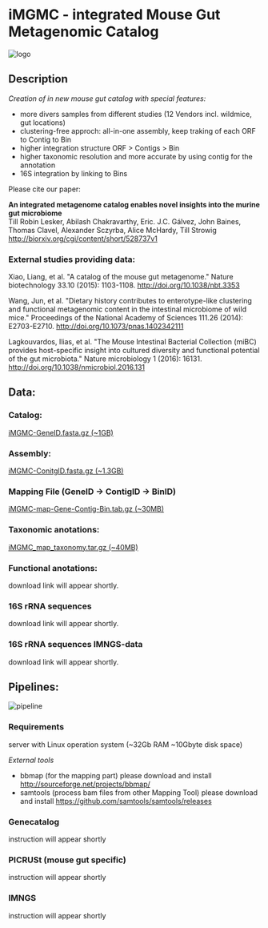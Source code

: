# iMGMC - integrated Mouse Gut Metagenomic Catalog

![logo](https://github.com/tillrobin/iMGMC/blob/master/logo.png)

## Description

*Creation of in new mouse gut catalog with special features:*
  - more divers samples from different studies (12 Vendors incl. wildmice, gut locations)
  - clustering-free approch: all-in-one assembly, keep traking of each ORF to Contig to Bin
  - higher integration structure ORF > Contigs > Bin
  - higher taxonomic resolution and more accurate by using contig for the annotation
  - 16S integration by linking to Bins

Please cite our paper:

**An integrated metagenome catalog enables novel insights into the murine gut microbiome**  
Till Robin Lesker, Abilash Chakravarthy, Eric. J.C. Gálvez,  John Baines, Thomas Clavel, Alexander Sczyrba, Alice McHardy, Till Strowig http://biorxiv.org/cgi/content/short/528737v1

### External studies providing data:
Xiao, Liang, et al. "A catalog of the mouse gut metagenome." Nature biotechnology 33.10 (2015): 1103-1108. http://doi.org/10.1038/nbt.3353

Wang, Jun, et al. "Dietary history contributes to enterotype-like clustering and functional metagenomic content in the intestinal microbiome of wild mice." Proceedings of the National Academy of Sciences 111.26 (2014): E2703-E2710. http://doi.org/10.1073/pnas.1402342111

Lagkouvardos, Ilias, et al. "The Mouse Intestinal Bacterial Collection (miBC) provides host-specific insight into cultured diversity and functional potential of the gut microbiota." Nature microbiology 1 (2016): 16131. http://doi.org/10.1038/nmicrobiol.2016.131


## Data:

### Catalog:
[iMGMC-GeneID.fasta.gz (~1GB)](https://onedrive.live.com/download?cid=36ADEB4B3D109F6F&resid=36ADEB4B3D109F6F%2133644&authkey=AD4pwU2r1mk4FHU)

### Assembly:
[iMGMC-ConitgID.fasta.gz (~1.3GB)](https://onedrive.live.com/download?cid=36ADEB4B3D109F6F&resid=36ADEB4B3D109F6F%2133647&authkey=AIM3mw3FbPE6b_M)

### Mapping File (GeneID -> ContigID -> BinID)
[iMGMC-map-Gene-Contig-Bin.tab.gz (~30MB)](https://onedrive.live.com/download?cid=36ADEB4B3D109F6F&resid=36ADEB4B3D109F6F%2133646&authkey=AJM_z8-oLOlOO58)

### Taxonomic anotations:
[iMGMC_map_taxonomy.tar.gz (~40MB)](https://onedrive.live.com/download?cid=36ADEB4B3D109F6F&resid=36ADEB4B3D109F6F%2133736&authkey=AOjPxI-kDPJEpc8)

### Functional anotations:
download link will appear shortly.

### 16S rRNA sequences
download link will appear shortly.

### 16S rRNA sequences IMNGS-data
download link will appear shortly.

## Pipelines:

![pipeline](https://github.com/tillrobin/iMGMC/blob/master/pipeline.png)

### Requirements

server with Linux operation system (~32Gb RAM ~10Gbyte disk space)

*External tools*
  - bbmap (for the mapping part)
    please download and install http://sourceforge.net/projects/bbmap/
  - samtools (process bam files from other Mapping Tool)
    please download and install https://github.com/samtools/samtools/releases

### Genecatalog

instruction will appear shortly

### PICRUSt (mouse gut specific)

instruction will appear shortly

### IMNGS

instruction will appear shortly
